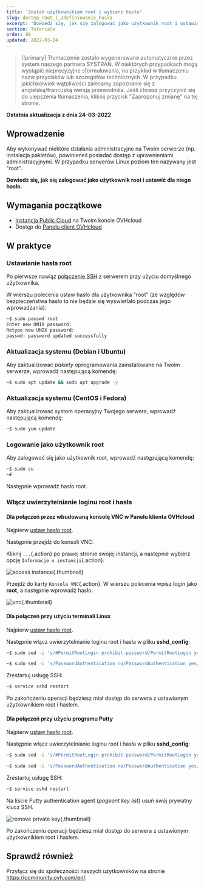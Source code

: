 ```yaml
---
title: 'Zostań użytkownikiem root i wybierz hasło'
slug: dostep_root_i_zdefiniowanie_hasla
excerpt: 'Dowiedz się, jak się zalogować jako użytkownik root i ustawić dla niego hasło'
section: Tutoriale
order: 08
updated: 2022-03-24
---
```


> [!primary]
> Tłumaczenie zostało wygenerowane automatycznie przez system naszego partnera SYSTRAN. W niektórych przypadkach mogą wystąpić nieprecyzyjne sformułowania, na przykład w tłumaczeniu nazw przycisków lub szczegółów technicznych. W przypadku jakichkolwiek wątpliwości zalecamy zapoznanie się z angielską/francuską wersją przewodnika. Jeśli chcesz przyczynić się do ulepszenia tłumaczenia, kliknij przycisk "Zaproponuj zmianę" na tej stronie.
>

**Ostatnia aktualizacja z dnia 24-03-2022**

## Wprowadzenie

Aby wykonywać niektóre działania administracyjne na Twoim serwerze (np. instalacja pakietów), powinieneś posiadać dostęp z uprawnieniami administracyjnymi. W przypadku serwerów Linux poziom ten nazywany jest "root".

**Dowiedz się, jak się zalogować jako użytkownik root i ustawić dla niego hasło.**

## Wymagania początkowe

- [Instancja Public Cloud](https://docs.ovh.com/pl/public-cloud/public-cloud-pierwsze-kroki/#krok-3-tworzenie-instancji) na Twoim koncie OVHcloud
- Dostęp do [Panelu client OVHcloud](https://www.ovh.com/auth/?action=gotomanager&from=https://www.ovh.pl/&ovhSubsidiary=pl)

## W praktyce

### Ustawianie hasła root <a name="settingtherootpassword"></a>

Po pierwsze nawiąż [połączenie SSH](https://docs.ovh.com/pl/public-cloud/public-cloud-pierwsze-kroki/#krok-4-polaczenie-z-instancja) z serwerem przy użyciu domyślnego użytkownika.

W wierszu polecenia ustaw hasło dla użytkownika "root" (ze względów bezpieczeństwa hasło to nie będzie się wyświetlało podczas jego wprowadzania):

```bash
~$ sudo passwd root
Enter new UNIX password:
Retype new UNIX password:
passwd: password updated successfully 
```

### Aktualizacja systemu (Debian i Ubuntu)

Aby zaktualizować _pakiety_ oprogramowania zainstalowane na Twoim serwerze, wprowadź następującą komendę: 

```bash
~$ sudo apt update && sudo apt upgrade -y
```

### Aktualizacja systemu (CentOS i Fedora)

Aby zaktualizować system operacyjny Twojego serwera, wprowadź następującą komendę:

```bash
~$ sudo yum update
```

### Logowanie jako użytkownik root

Aby zalogować się jako użytkownik root, wprowadź następującą komendę:

```bash
~$ sudo su -
~#
```

Następnie wprowadź hasło root.


### Włącz uwierzytelnianie loginu root i hasła

#### Dla połączeń przez wbudowaną konsolę VNC w Panelu klienta OVHcloud

Najpierw [ustaw hasło root](#settingtherootpassword).

Następnie przejdź do konsoli VNC:

Kliknij `...`{.action} po prawej stronie swojej instancji, a następnie wybierz opcję `Informacje o instancji`{.action}. 

![access instance](images/instancedetails.png){.thumbnail} 

Przejdź do karty `Konsola VNC`{.action}. W wierszu polecenia wpisz login jako **root**, a następnie wprowadź hasło.

![vnc](images/vnc.png){.thumbnail} 

#### Dla połączeń przy użyciu terminali Linux

Najpierw [ustaw hasło root](#settingtherootpassword).

Następnie włącz uwierzytelnianie loginu root i hasła w pliku **sshd_config**:

```bash
~$ sudo sed -i 's/#PermitRootLogin prohibit-password/PermitRootLogin yes/g' /etc/ssh/sshd_config

~$ sudo sed -i 's/PasswordAuthentication no/PasswordAuthentication yes/g' /etc/ssh/sshd_config
```

Zrestartuj usługę SSH:

```bash
~$ service sshd restart
```

Po zakończeniu operacji będziesz miał dostęp do serwera z ustawionym użytkownikiem root i hasłem.

#### Dla połączeń przy użyciu programu Putty

Najpierw [ustaw hasło root](#settingtherootpassword).

Następnie włącz uwierzytelnianie loginu root i hasła w pliku **sshd_config**:

```bash
~$ sudo sed -i 's/#PermitRootLogin prohibit-password/PermitRootLogin yes/g' /etc/ssh/sshd_config

~$ sudo sed -i 's/PasswordAuthentication no/PasswordAuthentication yes/g' /etc/ssh/sshd_config
```

Zrestartuj usługę SSH:

```bash
~$ service sshd restart
```

Na liście Putty authentication agent (*pageant key list*) usuń swój prywatny klucz SSH.

![remove private key](images/pageantkeylist.png){.thumbnail}

Po zakończeniu operacji będziesz miał dostęp do serwera z ustawionym użytkownikiem root i hasłem.

## Sprawdź również

Przyłącz się do społeczności naszych użytkowników na stronie <https://community.ovh.com/en/>.
